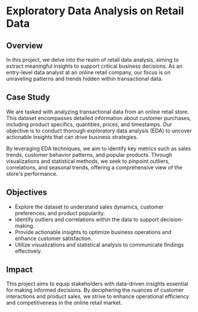 # Exploratory Data Analysis on Retail Data

## Overview
In this project, we delve into the realm of retail data analysis, aiming to extract meaningful insights to support critical business decisions. As an entry-level data analyst at an online retail company, our focus is on unraveling patterns and trends hidden within transactional data.

## Case Study
We are tasked with analyzing transactional data from an online retail store. This dataset encompasses detailed information about customer purchases, including product specifics, quantities, prices, and timestamps. Our objective is to conduct thorough exploratory data analysis (EDA) to uncover actionable insights that can drive business strategies.

By leveraging EDA techniques, we aim to identify key metrics such as sales trends, customer behavior patterns, and popular products. Through visualizations and statistical methods, we seek to pinpoint outliers, correlations, and seasonal trends, offering a comprehensive view of the store's performance.

## Objectives
- Explore the dataset to understand sales dynamics, customer preferences, and product popularity.
- Identify outliers and correlations within the data to support decision-making.
- Provide actionable insights to optimize business operations and enhance customer satisfaction.
- Utilize visualizations and statistical analysis to communicate findings effectively.

## Impact
This project aims to equip stakeholders with data-driven insights essential for making informed decisions. By deciphering the nuances of customer interactions and product sales, we strive to enhance operational efficiency and competitiveness in the online retail market.
